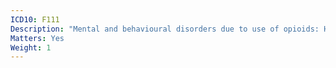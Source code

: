 ```yaml
---
ICD10: F111
Description: "Mental and behavioural disorders due to use of opioids: Harmful use"
Matters: Yes
Weight: 1
---
```

